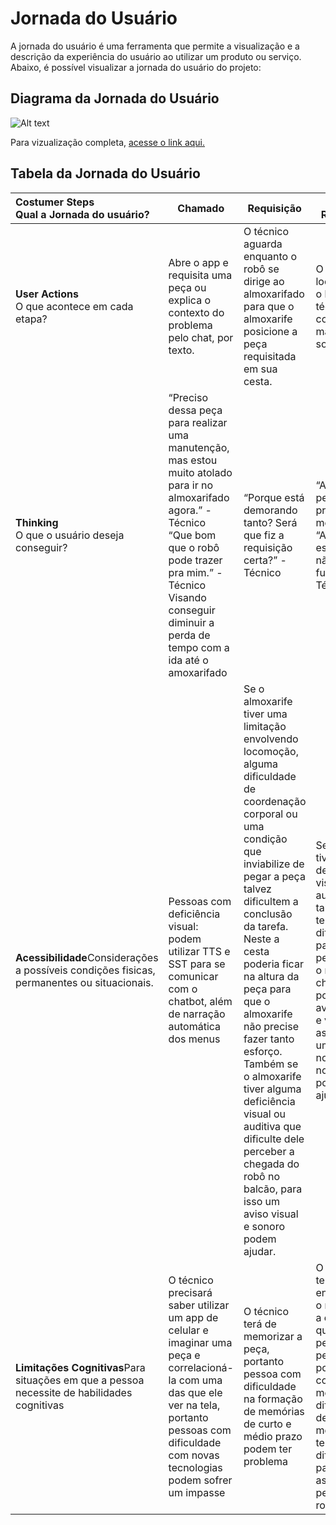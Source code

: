 # Jornada do Usuário

A jornada do usuário é uma ferramenta que permite a visualização e a descrição da experiência do usuário ao utilizar um produto ou serviço. Abaixo, é possível visualizar a jornada do usuário do projeto:

## Diagrama da Jornada do Usuário

![Alt text](../../../static/img/jornada-do-usuario.png)

Para vizualização completa, [acesse o link aqui.](https://www.figma.com/file/dTVw3jLRDLMIn8RtTlaSt5/Jornada-do-Usu%C3%A1rio?type=whiteboard&node-id=0%3A1&t=ey55v1KGUYvar2OP-1)

## Tabela da Jornada do Usuário

| **Costumer Steps**<br />Qual a Jornada do usuário?                                              | Chamado                                                                                                                                                                                                                                                              | Requisição                                                                                                                                                                                                                                                                                                                                                                                                                                                                                     | Busca da Requisição                                                                                                                                                                                                          | Ato de Pegar                                                                                                                                                                          |
| :----------------------------------------------------------------------------------------------------- | -------------------------------------------------------------------------------------------------------------------------------------------------------------------------------------------------------------------------------------------------------------------- | ------------------------------------------------------------------------------------------------------------------------------------------------------------------------------------------------------------------------------------------------------------------------------------------------------------------------------------------------------------------------------------------------------------------------------------------------------------------------------------------------ | ------------------------------------------------------------------------------------------------------------------------------------------------------------------------------------------------------------------------------ | ------------------------------------------------------------------------------------------------------------------------------------------------------------------------------------- |
| **User Actions**<br />O que acontece em cada etapa?                                              | Abre o app e requisita uma peça ou explica o contexto do problema pelo chat, por texto.                                                                                                                                                                             | O técnico aguarda enquanto o robô se dirige ao almoxarifado para que o almoxarife posicione a peça requisitada em sua cesta.                                                                                                                                                                                                                                                                                                                                                                  | O robo se locomove até o local do técnico, já com os materiais solicitados.                                                                                                                                                 | O tecnico pega o material do robo e finaliza a sua os com as devidas credenciais.                                                                                                     |
| **Thinking**<br />O que o usuário deseja conseguir?                                             | “Preciso dessa peça para realizar uma manutenção, mas estou muito atolado para ir no almoxarifado agora.” - Técnico<br />“Que bom que o robô pode trazer pra mim.” - Técnico<br />Visando conseguir diminuir a perda de tempo com a ida até o amoxarifado | “Porque está demorando tanto? Será que fiz a requisição certa?” - Técnico                                                                                                                                                                                                                                                                                                                                                                                                                 | “Ah era essa peça que eu precisava mesmo” ou “Acho que essa peça não vai funcionar” - Técnico                                                                                                                          | ”Será que o robô vai instruir os próximos passos?” - Técnico                                                                                                                    |
| **Acessibilidade**Considerações a possíveis condições fisicas, permanentes ou situacionais. | Pessoas com deficiência visual: podem utilizar TTS  e SST para se comunicar com o chatbot, além de narração automática dos menus                                                                                                                                | Se o almoxarife tiver uma limitação envolvendo locomoção, alguma dificuldade de coordenação corporal ou uma condição que inviabilize de pegar a peça talvez dificultem a conclusão da tarefa. Neste a cesta poderia ficar na altura da peça para que o almoxarife não precise fazer tanto esforço. Também se o almoxarife tiver alguma deficiência visual ou auditiva que dificulte dele perceber a chegada do robô no balcão, para isso um aviso visual e sonoro podem ajudar. | Se o técnico tiver deficiência visual ou auditiva, talvez ele tenha dificuldade para perceber que o robô chegou, portanto um aviso sonoro e visual, assim como uma notificação no app possam ajudar                       | A peça estará em uma altura baixa, então se a pessoa tiver algum problema que limite-a de se abaixar talvez seja um problema. Um carrinho que pudesse subir a cesta poderia ajudar |
| **Limitações Cognitivas**Para situações em que a pessoa necessite de habilidades cognitivas  | O técnico precisará saber utilizar um app de celular e imaginar uma peça e correlacioná-la com uma das que ele ver na tela, portanto pessoas com dificuldade com novas tecnologias podem sofrer um impasse                                                       | O técnico terá de memorizar a peça, portanto pessoa com dificuldade na formação de memórias de curto e médio prazo podem ter problema                                                                                                                                                                                                                                                                                                                                                     | O técnico terá de entender que o robô trouxe a ele a peça que ele antes pediu, então pessoas que possam ter confusão mental ou dificuldade de memorização tenham dificuldade para assimilar a peça que o robô trouxe | Assim como o primeiro passo a pessoa terá de utilizar o app para fazer login, caso ela tenha dificuldade com tecnologia, novamente talvez seja um impasse                            |
